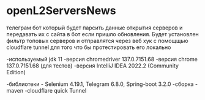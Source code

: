 # openL2ServersNews
телеграм бот который будет парсить данные открытия серверов и передавать их с сайта в бот если пришло обновления. Будет установлен фильтр топовых серверов и отправлятся через веб хук с помощщью cloudflare tunnel для того что бы протестировать его локально

-используемый jdk 11
-версия chromedriver 137.0.7151.68
-версия chrome 137.0.7151.68 (для тестов) 
-версия IntelliJ IDEA 2022.2 (Community Edition)

-библиотеки - Selenium 4.19.1, Telegram 6.8.0, Spring-boot 3.2.0
-сборка - maven
-cloudflare  quick Tunnel

